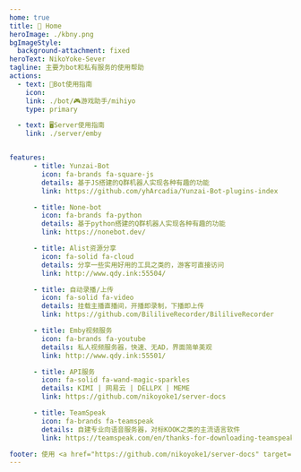 ```yaml
---
home: true
title: 🏡 Home
heroImage: ./kbny.png
bgImageStyle:
  background-attachment: fixed
heroText: NikoYoke-Sever
tagline: 主要为bot和私有服务的使用帮助
actions:
  - text: 🤖Bot使用指南
    icon: 
    link: ./bot/🎮游戏助手/mihiyo
    type: primary

  - text: 🖥️Server使用指南
    link: ./server/emby


features:
      - title: Yunzai-Bot
        icon: fa-brands fa-square-js
        details: 基于JS搭建的Q群机器人实现各种有趣的功能
        link: https://github.com/yhArcadia/Yunzai-Bot-plugins-index

      - title: None-bot
        icon: fa-brands fa-python
        details: 基于python搭建的Q群机器人实现各种有趣的功能
        link: https://nonebot.dev/

      - title: Alist资源分享
        icon: fa-solid fa-cloud
        details: 分享一些实用好用的工具之类的，游客可直接访问
        link: http://www.qdy.ink:55504/

      - title: 自动录播/上传
        icon: fa-solid fa-video
        details: 挂载主播直播间，开播即录制，下播即上传
        link: https://github.com/BililiveRecorder/BililiveRecorder

      - title: Emby视频服务
        icon: fa-brands fa-youtube
        details: 私人视频服务器，快速、无AD，界面简单美观
        link: http://www.qdy.ink:55501/

      - title: API服务
        icon: fa-solid fa-wand-magic-sparkles
        details: KIMI | 网易云 | DELLPX | MEME 
        link: https://github.com/nikoyoke1/server-docs

      - title: TeamSpeak
        icon: fa-brands fa-teamspeak
        details: 自建专业向语音服务器，对标KOOK之类的主流语言软件
        link: https://teamspeak.com/en/thanks-for-downloading-teamspeak/

footer: 使用 <a href="https://github.com/nikoyoke1/server-docs" target="_blank">Github © 2024 server-docs </a> MIT 协议, 版权所有 © Mr.NikoYoke
---
```

